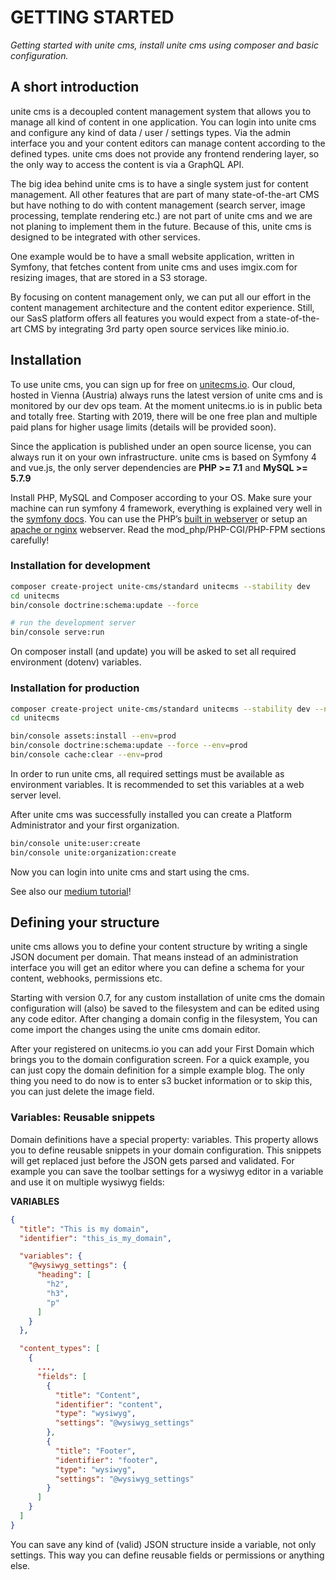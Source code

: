 #  GETTING STARTED
_Getting started with unite cms, install unite cms using composer and basic configuration._

<!-- ######################################## -->

## A short introduction

unite cms is a decoupled content management system that allows you to manage all kind of content in one application. You can login into unite cms and configure any kind of data / user / settings types. Via the admin interface you and your content editors can manage content according to the defined types. unite cms does not provide any frontend rendering layer, so the only way to access the content is via a GraphQL API.

The big idea behind unite cms is to have a single system just for content management. All other features that are part of many state-of-the-art CMS but have nothing to do with content management (search server, image processing, template rendering etc.) are not part of unite cms and we are not planing to implement them in the future. Because of this, unite cms is designed to be integrated with other services.

One example would be to have a small website application, written in Symfony, that fetches content from unite cms and uses imgix.com for resizing images, that are stored in a S3 storage.

By focusing on content management only, we can put all our effort in the content management architecture and the content editor experience. Still, our SasS platform offers all features you would expect from a state-of-the-art CMS by integrating 3rd party open source services like minio.io.

<!-- ######################################## -->

## Installation

To use unite cms, you can sign up for free on [unitecms.io](https://profile.unitecms.io/registration). Our cloud, hosted in Vienna (Austria) always runs the latest version of unite cms and is monitored by our dev ops team. At the moment unitecms.io is in public beta and totally free. Starting with 2019, there will be one free plan and multiple  paid plans for higher usage limits (details will be provided soon). 

Since the application is published under an open source license, you can always run it on your own infrastructure. unite cms is based on Symfony 4 and vue.js, the only server dependencies are **PHP >= 7.1** and **MySQL >= 5.7.9**

Install PHP, MySQL and Composer according to your OS. Make sure your machine can run symfony 4 framework, everything is explained very well in the [symfony docs](https://symfony.com/doc/current/setup.html). You can use the PHP’s [built in webserver](https://symfony.com/doc/current/setup/built_in_web_server.html) or setup an [apache or nginx](https://symfony.com/doc/current/setup/web_server_configuration.html) webserver. Read the mod_php/PHP-CGI/PHP-FPM sections carefully!

### Installation for development

```bash
composer create-project unite-cms/standard unitecms --stability dev
cd unitecms
bin/console doctrine:schema:update --force

# run the development server
bin/console serve:run
```
On composer install (and update) you will be asked to set all required environment (dotenv) variables.

### Installation for production

```bash
composer create-project unite-cms/standard unitecms --stability dev --no-dev --no-scripts
cd unitecms

bin/console assets:install --env=prod
bin/console doctrine:schema:update --force --env=prod
bin/console cache:clear --env=prod
```

In order to run unite cms, all required settings must be available as environment variables. It is recommended to set this variables at a web server level.

After unite cms was successfully installed you can create a Platform Administrator and your first organization.
```bash
bin/console unite:user:create
bin/console unite:organization:create
```
Now you can login into unite cms and start using the cms.

See also our [medium tutorial](https://medium.com/unite-cms/how-to-setup-unite-cms-for-local-development-or-on-a-production-server-c1da99fa5c90)!

<!-- ######################################## -->

## Defining your structure

unite cms allows you to define your content structure by writing a single JSON document per domain. That means instead of an administration interface you will get an editor where you can define a schema for your content, webhooks, permissions etc.

Starting with version 0.7, for any custom installation of unite cms the domain configuration will (also) be saved to the filesystem and can be edited using any code editor. After changing a domain config in the filesystem, You can come import the changes using the unite cms domain editor.

After your registered on unitecms.io you can add your First Domain which brings you to the domain configuration screen. For a quick example, you can just copy the domain definition for a simple example blog. The only thing you need to do now is to enter s3 bucket information or to skip this, you can just delete the image field. 

### Variables: Reusable snippets
Domain definitions have a special property: variables. This property allows you to define reusable snippets in your domain configuration. This snippets will get replaced just before the JSON gets parsed and validated. For example you can save the toolbar settings for a wysiwyg editor in a variable and use it on multiple wysiwyg fields:

**VARIABLES**

```JSON
{
  "title": "This is my domain",
  "identifier": "this_is_my_domain",

  "variables": {
    "@wysiwyg_settings": {
      "heading": [
        "h2",
        "h3",
        "p"
      ]
    }
  },

  "content_types": [
    {
      ...,
      "fields": [
        {
          "title": "Content",
          "identifier": "content",
          "type": "wysiwyg",
          "settings": "@wysiwyg_settings"
        },
        {
          "title": "Footer",
          "identifier": "footer",
          "type": "wysiwyg",
          "settings": "@wysiwyg_settings"
        }
      ]
    }
  ]
}
```
You can save any kind of (valid) JSON structure inside a variable, not only settings. This way you can define reusable fields or permissions or anything else.

